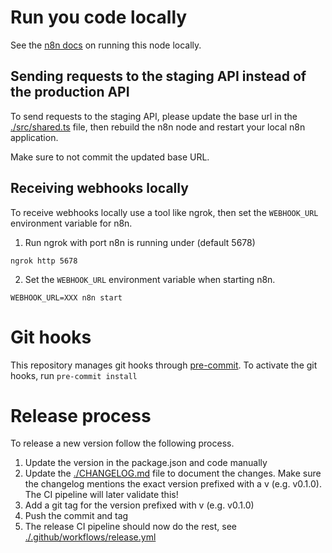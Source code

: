 # Run you code locally

See the [n8n docs](https://docs.n8n.io/integrations/creating-nodes/test/run-node-locally/) on running this node locally.

## Sending requests to the staging API instead of the production API

To send requests to the staging API, please update the base url in the [./src/shared.ts](./src/shared.ts) file, then rebuild the n8n node and restart your local n8n application.

Make sure to not commit the updated base URL.

## Receiving webhooks locally

To receive webhooks locally use a tool like ngrok, then set the `WEBHOOK_URL` environment variable for n8n.

1. Run ngrok with port n8n is running under (default 5678)

```
ngrok http 5678
```

2. Set the `WEBHOOK_URL` environment variable when starting n8n.

```
WEBHOOK_URL=XXX n8n start
```

# Git hooks

This repository manages git hooks through [pre-commit](https://pre-commit.com). To activate the git hooks, run `pre-commit install`

# Release process

To release a new version follow the following process.

1. Update the version in the package.json and code manually
2. Update the [./CHANGELOG.md](./CHANGELOG.md) file to document the changes. Make sure the changelog mentions the exact version prefixed with a v (e.g. v0.1.0). The CI pipeline will later validate this!
3. Add a git tag for the version prefixed with v (e.g. v0.1.0)
4. Push the commit and tag
5. The release CI pipeline should now do the rest, see [./.github/workflows/release.yml](./.github/workflows/release.yml)
